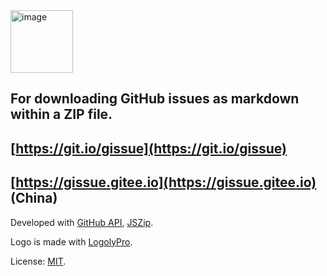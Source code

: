 <img src="https://gissue.github.io/img/logo.png" alt="image" width=100px>

## For downloading GitHub issues as markdown within a ZIP file.
## [https://git.io/gissue](https://git.io/gissue)
## [https://gissue.gitee.io](https://gissue.gitee.io) (China)

Developed with [GitHub API](https://developer.github.com/v3/issues/), [JSZip](https://stuk.github.io/jszip/).

Logo is made with [LogolyPro](https://logoly.pro/).

License: [MIT](./LICENSE).
